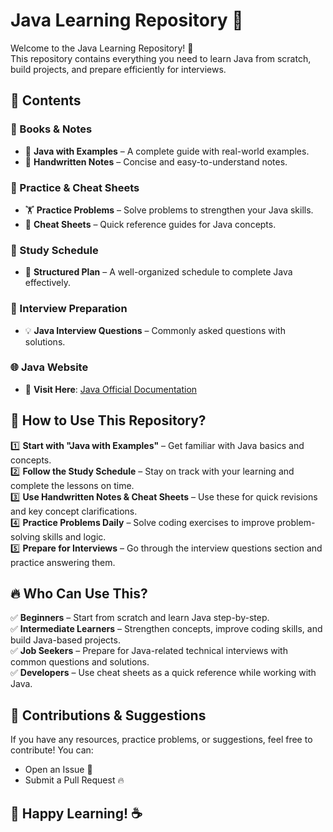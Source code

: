# Java Learning Repository 🚀

Welcome to the Java Learning Repository! 🚀  
This repository contains everything you need to learn Java from scratch, build projects, and prepare efficiently for interviews.

## 📖 Contents

### 📂 Books & Notes
- 📘 **Java with Examples** – A complete guide with real-world examples.
- 📝 **Handwritten Notes** – Concise and easy-to-understand notes.

### 📂 Practice & Cheat Sheets
- 🏋 **Practice Problems** – Solve problems to strengthen your Java skills.
- 📜 **Cheat Sheets** – Quick reference guides for Java concepts.

### 📂 Study Schedule
- 📅 **Structured Plan** – A well-organized schedule to complete Java effectively.

### 📂 Interview Preparation
- 💡 **Java Interview Questions** – Commonly asked questions with solutions.

### 🌐 Java Website
- 🔗 **Visit Here**: [Java Official Documentation](https://docs.oracle.com/en/java/)

## 🚀 How to Use This Repository?

1️⃣ **Start with "Java with Examples"** – Get familiar with Java basics and concepts.  
2️⃣ **Follow the Study Schedule** – Stay on track with your learning and complete the lessons on time.  
3️⃣ **Use Handwritten Notes & Cheat Sheets** – Use these for quick revisions and key concept clarifications.  
4️⃣ **Practice Problems Daily** – Solve coding exercises to improve problem-solving skills and logic.  
5️⃣ **Prepare for Interviews** – Go through the interview questions section and practice answering them.

## 🔥 Who Can Use This?

✅ **Beginners** – Start from scratch and learn Java step-by-step.  
✅ **Intermediate Learners** – Strengthen concepts, improve coding skills, and build Java-based projects.  
✅ **Job Seekers** – Prepare for Java-related technical interviews with common questions and solutions.  
✅ **Developers** – Use cheat sheets as a quick reference while working with Java.

## 🤝 Contributions & Suggestions

If you have any resources, practice problems, or suggestions, feel free to contribute! You can:

- Open an Issue 📌  
- Submit a Pull Request 🔥  

## 🎯 Happy Learning! ☕
